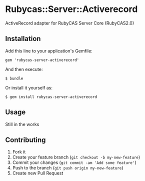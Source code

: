 # Rubycas::Server::Activerecord

ActiveRecord adapter for RubyCAS Server Core (RubyCAS2.0)

## Installation

Add this line to your application's Gemfile:

    gem 'rubycas-server-activerecord'

And then execute:

    $ bundle

Or install it yourself as:

    $ gem install rubycas-server-activerecord

## Usage

Still in the works

## Contributing

1. Fork it
2. Create your feature branch (`git checkout -b my-new-feature`)
3. Commit your changes (`git commit -am 'Add some feature'`)
4. Push to the branch (`git push origin my-new-feature`)
5. Create new Pull Request
